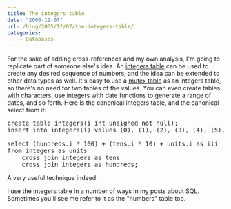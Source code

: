 ```yaml
---
title: The integers table
date: "2005-12-07"
url: /blog/2005/12/07/the-integers-table/
categories:
    - Databases
---
```

For the sake of adding cross-references and my own analysis, I'm going to replicate part of someone else's idea. An [integers table][1] can be used to create any desired sequence of numbers, and the idea can be extended to other data types as well. It's easy to use a [mutex table][2] as an integers table, so there's no need for two tables of the values. You can even create tables with characters, use integers with date functions to generate a range of dates, and so forth. Here is the canonical integers table, and the canonical select from it:

<pre>create table integers(i int unsigned not null);
insert into integers(i) values (0), (1), (2), (3), (4), (5), (6), (7), (8), (9);

select (hundreds.i * 100) + (tens.i * 10) + units.i as iii
from integers as units
    cross join integers as tens
    cross join integers as hundreds;</pre>

A very useful technique indeed.

I use the integers table in a number of ways in my posts about SQL. Sometimes you'll see me refer to it as the "numbers" table too.

 [1]: http://expertanswercenter.techtarget.com/eac/knowledgebaseAnswer/0,295199,sid63_gci978319,00.html
 [2]: http://www.xaprb.com/blog/2005/09/22/mutex-tables-in-sql/
